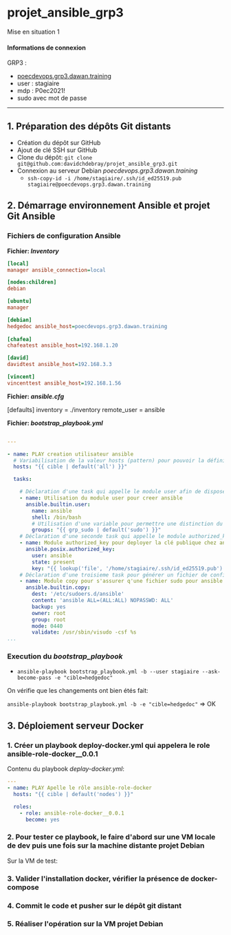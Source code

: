 # projet_ansible_grp3
Mise en situation 1

#### Informations de connexion
GRP3 :

   - [poecdevops.grp3.dawan.training](poecdevops.grp3.dawan.training)   
   - user : stagiaire
   - mdp : P0ec2021!
   - sudo avec mot de passe

---

## 1. Préparation des dépôts Git distants

- Création du dépôt sur GitHub
- Ajout de clé SSH sur GitHub
- Clone du dépôt: `git clone git@github.com:davidchdebray/projet_ansible_grp3.git`
- Connexion au serveur Debian *poecdevops.grp3.dawan.training*
   - `ssh-copy-id -i /home/stagiaire/.ssh/id_ed25519.pub stagiaire@poecdevops.grp3.dawan.training`


## 2. Démarrage environnement Ansible et projet Git Ansible

### Fichiers de configuration Ansible 

**Fichier: *Inventory***

```ini
[local]
manager ansible_connection=local

[nodes:children]
debian

[ubuntu]
manager

[debian]
hedgedoc ansible_host=poecdevops.grp3.dawan.training
 
[chafea]
chafeatest ansible_host=192.168.1.20

[david]
davidtest ansible_host=192.168.3.3

[vincent]
vincenttest ansible_host=192.168.1.56
```

**Fichier: *ansible.cfg***

[defaults]
inventory = ./inventory
remote_user = ansible


**Fichier: *bootstrap_playbook.yml***

```yml

---

- name: PLAY creation utilisateur ansible
  # Variabilisation de la valeur hosts (pattern) pour pouvoir la définir au lancement du play
  hosts: "{{ cible | default('all') }}"

  tasks:

    # Déclaration d'une task qui appelle le module user afin de disposer d'un user ansible
    - name: Utilisation du module user pour creer ansible
      ansible.builtin.user:
        name: ansible
        shell: /bin/bash
        # Utilisation d'une variable pour permettre une distinction du groupe désiré
        groups: "{{ grp_sudo | default('sudo') }}"
    # Déclaration d'une seconde task qui appelle le module authorized_key pour pousser une clé publique pour le user ansible
    - name: Module authorized_key pour deployer la clé publique chez ansible
      ansible.posix.authorized_key:
        user: ansible
        state: present
        key: "{{ lookup('file', '/home/stagiaire/.ssh/id_ed25519.pub') }}"
    # Déclaration d'une troisieme task pour générer un fichier de config sudo dédié au user ansible
    - name: Module copy pour s'assurer q'une fichier sudo pour ansible soit présent avec un contenu précis
      ansible.builtin.copy:
        dest: '/etc/sudoers.d/ansible'
        content: 'ansible ALL=(ALL:ALL) NOPASSWD: ALL'
        backup: yes
        owner: root 
        group: root
        mode: 0440
        validate: /usr/sbin/visudo -csf %s
...
```


### Execution du *bootstrap_playbook*

- `ansible-playbook bootstrap_playbook.yml -b --user stagiaire --ask-become-pass -e "cible=hedgedoc"`

On vérifie que les changements ont bien étés fait:

`ansible-playbook bootstrap_playbook.yml -b -e "cible=hedgedoc"` => OK




## 3. Déploiement serveur Docker


### 1. Créer un playbook deploy-docker.yml qui appelera le role ansible-role-docker__0.0.1

Contenu du playbook *deplay-docker.yml*:

```yml
---
- name: PLAY Apelle le rôle ansible-role-docker
  hosts: "{{ cible | default('nodes') }}"

  roles:
    - role: ansible-role-docker__0.0.1
      become: yes
```

### 2. Pour tester ce playbook, le faire d'abord sur une VM locale de dev puis une fois sur la machine distante projet Debian

Sur la VM de test:




### 3. Valider l'installation docker, vérifier la présence de docker-compose

### 4. Commit le code et pusher sur le dépôt git distant

### 5. Réaliser l'opération sur la VM projet Debian


